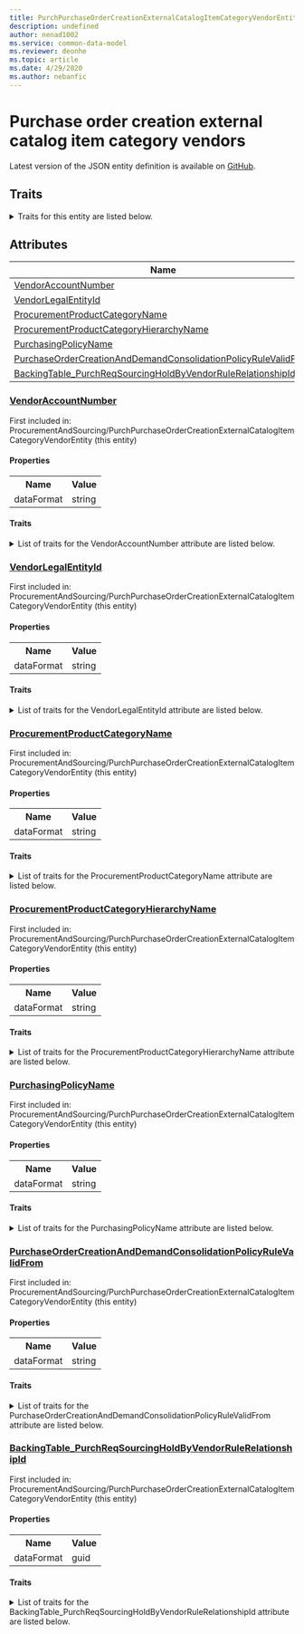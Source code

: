 ```yaml
---
title: PurchPurchaseOrderCreationExternalCatalogItemCategoryVendorEntity - Common Data Model | Microsoft Docs
description: undefined
author: nenad1002
ms.service: common-data-model
ms.reviewer: deonhe
ms.topic: article
ms.date: 4/29/2020
ms.author: nebanfic
---
```


# Purchase order creation external catalog item category vendors

  
 Latest version of the JSON entity definition is available on <a href="https://github.com/Microsoft/CDM/tree/master/schemaDocuments/core/operationsCommon/Entities/SupplyChain/ProcurementAndSourcing/PurchPurchaseOrderCreationExternalCatalogItemCategoryVendorEntity.cdm.json" target="_blank">GitHub</a>.  

## Traits

<details>
<summary>Traits for this entity are listed below.  
</summary>

**is.CDM.entityVersion**  
  <table><tr><th>Parameter</th><th>Value</th><th>Data type</th><th>Explanation</th></tr><tr><td>versionNumber</td><td>"1.0.0"</td><td>string</td><td>semantic version number of the entity</td></tr></table>

**is.application.releaseVersion**  
  <table><tr><th>Parameter</th><th>Value</th><th>Data type</th><th>Explanation</th></tr><tr><td>releaseVersion</td><td>"10.0.13.0"</td><td>string</td><td>semantic version number of the application introducing this entity</td></tr></table>

**is.localized.displayedAs**  
  Holds the list of language specific display text for an object.  <table><tr><th>Parameter</th><th>Value</th><th>Data type</th><th>Explanation</th></tr><tr><td>localizedDisplayText</td><td><table><tr><th>languageTag</th><th>displayText</th></tr><tr><td>en</td><td>Purchase order creation external catalog item category vendors</td></tr></table></td><td>entity</td><td>a reference to the constant entity holding the list of localized text</td></tr></table>

</details>

## Attributes

|Name|Description|First Included in Instance|
|---|---|---|
|[VendorAccountNumber](#VendorAccountNumber)||<a href="PurchPurchaseOrderCreationExternalCatalogItemCategoryVendorEntity.md" target="_blank">ProcurementAndSourcing/PurchPurchaseOrderCreationExternalCatalogItemCategoryVendorEntity</a>|
|[VendorLegalEntityId](#VendorLegalEntityId)||<a href="PurchPurchaseOrderCreationExternalCatalogItemCategoryVendorEntity.md" target="_blank">ProcurementAndSourcing/PurchPurchaseOrderCreationExternalCatalogItemCategoryVendorEntity</a>|
|[ProcurementProductCategoryName](#ProcurementProductCategoryName)||<a href="PurchPurchaseOrderCreationExternalCatalogItemCategoryVendorEntity.md" target="_blank">ProcurementAndSourcing/PurchPurchaseOrderCreationExternalCatalogItemCategoryVendorEntity</a>|
|[ProcurementProductCategoryHierarchyName](#ProcurementProductCategoryHierarchyName)||<a href="PurchPurchaseOrderCreationExternalCatalogItemCategoryVendorEntity.md" target="_blank">ProcurementAndSourcing/PurchPurchaseOrderCreationExternalCatalogItemCategoryVendorEntity</a>|
|[PurchasingPolicyName](#PurchasingPolicyName)||<a href="PurchPurchaseOrderCreationExternalCatalogItemCategoryVendorEntity.md" target="_blank">ProcurementAndSourcing/PurchPurchaseOrderCreationExternalCatalogItemCategoryVendorEntity</a>|
|[PurchaseOrderCreationAndDemandConsolidationPolicyRuleValidFrom](#PurchaseOrderCreationAndDemandConsolidationPolicyRuleValidFrom)||<a href="PurchPurchaseOrderCreationExternalCatalogItemCategoryVendorEntity.md" target="_blank">ProcurementAndSourcing/PurchPurchaseOrderCreationExternalCatalogItemCategoryVendorEntity</a>|
|[BackingTable_PurchReqSourcingHoldByVendorRuleRelationshipId](#BackingTable_PurchReqSourcingHoldByVendorRuleRelationshipId)||<a href="PurchPurchaseOrderCreationExternalCatalogItemCategoryVendorEntity.md" target="_blank">ProcurementAndSourcing/PurchPurchaseOrderCreationExternalCatalogItemCategoryVendorEntity</a>|

### <a href=#VendorAccountNumber name="VendorAccountNumber">VendorAccountNumber</a>

First included in: ProcurementAndSourcing/PurchPurchaseOrderCreationExternalCatalogItemCategoryVendorEntity (this entity)  

#### Properties

<table><tr><th>Name</th><th>Value</th></tr><tr><td>dataFormat</td><td>string</td></tr></table>

#### Traits

<details>
<summary>List of traits for the VendorAccountNumber attribute are listed below.</summary>

**is.dataFormat.character**  
**is.dataFormat.big**  
**is.dataFormat.array**  
**is.dataFormat.character**  
**is.dataFormat.array**  
</details>

### <a href=#VendorLegalEntityId name="VendorLegalEntityId">VendorLegalEntityId</a>

First included in: ProcurementAndSourcing/PurchPurchaseOrderCreationExternalCatalogItemCategoryVendorEntity (this entity)  

#### Properties

<table><tr><th>Name</th><th>Value</th></tr><tr><td>dataFormat</td><td>string</td></tr></table>

#### Traits

<details>
<summary>List of traits for the VendorLegalEntityId attribute are listed below.</summary>

**is.dataFormat.character**  
**is.dataFormat.big**  
**is.dataFormat.array**  
**is.dataFormat.character**  
**is.dataFormat.array**  
</details>

### <a href=#ProcurementProductCategoryName name="ProcurementProductCategoryName">ProcurementProductCategoryName</a>

First included in: ProcurementAndSourcing/PurchPurchaseOrderCreationExternalCatalogItemCategoryVendorEntity (this entity)  

#### Properties

<table><tr><th>Name</th><th>Value</th></tr><tr><td>dataFormat</td><td>string</td></tr></table>

#### Traits

<details>
<summary>List of traits for the ProcurementProductCategoryName attribute are listed below.</summary>

**is.dataFormat.character**  
**is.dataFormat.big**  
**is.dataFormat.array**  
**is.dataFormat.character**  
**is.dataFormat.array**  
</details>

### <a href=#ProcurementProductCategoryHierarchyName name="ProcurementProductCategoryHierarchyName">ProcurementProductCategoryHierarchyName</a>

First included in: ProcurementAndSourcing/PurchPurchaseOrderCreationExternalCatalogItemCategoryVendorEntity (this entity)  

#### Properties

<table><tr><th>Name</th><th>Value</th></tr><tr><td>dataFormat</td><td>string</td></tr></table>

#### Traits

<details>
<summary>List of traits for the ProcurementProductCategoryHierarchyName attribute are listed below.</summary>

**is.dataFormat.character**  
**is.dataFormat.big**  
**is.dataFormat.array**  
**is.dataFormat.character**  
**is.dataFormat.array**  
</details>

### <a href=#PurchasingPolicyName name="PurchasingPolicyName">PurchasingPolicyName</a>

First included in: ProcurementAndSourcing/PurchPurchaseOrderCreationExternalCatalogItemCategoryVendorEntity (this entity)  

#### Properties

<table><tr><th>Name</th><th>Value</th></tr><tr><td>dataFormat</td><td>string</td></tr></table>

#### Traits

<details>
<summary>List of traits for the PurchasingPolicyName attribute are listed below.</summary>

**is.dataFormat.character**  
**is.dataFormat.big**  
**is.dataFormat.array**  
**is.dataFormat.character**  
**is.dataFormat.array**  
</details>

### <a href=#PurchaseOrderCreationAndDemandConsolidationPolicyRuleValidFrom name="PurchaseOrderCreationAndDemandConsolidationPolicyRuleValidFrom">PurchaseOrderCreationAndDemandConsolidationPolicyRuleValidFrom</a>

First included in: ProcurementAndSourcing/PurchPurchaseOrderCreationExternalCatalogItemCategoryVendorEntity (this entity)  

#### Properties

<table><tr><th>Name</th><th>Value</th></tr><tr><td>dataFormat</td><td>string</td></tr></table>

#### Traits

<details>
<summary>List of traits for the PurchaseOrderCreationAndDemandConsolidationPolicyRuleValidFrom attribute are listed below.</summary>

**is.dataFormat.character**  
**is.dataFormat.big**  
**is.dataFormat.array**  
**is.dataFormat.character**  
**is.dataFormat.array**  
</details>

### <a href=#BackingTable_PurchReqSourcingHoldByVendorRuleRelationshipId name="BackingTable_PurchReqSourcingHoldByVendorRuleRelationshipId">BackingTable_PurchReqSourcingHoldByVendorRuleRelationshipId</a>

First included in: ProcurementAndSourcing/PurchPurchaseOrderCreationExternalCatalogItemCategoryVendorEntity (this entity)  

#### Properties

<table><tr><th>Name</th><th>Value</th></tr><tr><td>dataFormat</td><td>guid</td></tr></table>

#### Traits

<details>
<summary>List of traits for the BackingTable_PurchReqSourcingHoldByVendorRuleRelationshipId attribute are listed below.</summary>

**is.dataFormat.character**  
**is.dataFormat.big**  
**is.dataFormat.array**  
**is.dataFormat.guid**  
**means.identity.entityId**  
**is.linkedEntity.identifier**  
Marks the attribute(s) that hold foreign key references to a linked (used as an attribute) entity. This attribute is added to the resolved entity to enumerate the referenced entities.  <table><tr><th>Parameter</th><th>Value</th><th>Data type</th><th>Explanation</th></tr><tr><td>entityReferences</td><td><table><tr><th>entityReference</th><th>attributeReference</th></tr><tr><td><a href="../../../Tables/SupplyChain/ProcurementAndSourcing/Main/PurchReqSourcingHoldByVendorRule.md" target="_blank">/core/operationsCommon/Tables/SupplyChain/ProcurementAndSourcing/Main/PurchReqSourcingHoldByVendorRule.cdm.json/PurchReqSourcingHoldByVendorRule</a></td><td><a href="../../../Tables/SupplyChain/ProcurementAndSourcing/Main/PurchReqSourcingHoldByVendorRule.md#RecId" target="_blank">RecId</a></td></tr></table></td><td>entity</td><td>a reference to the constant entity holding the list of entity references</td></tr></table>

**is.dataFormat.guid**  
**is.dataFormat.character**  
**is.dataFormat.array**  
</details>
